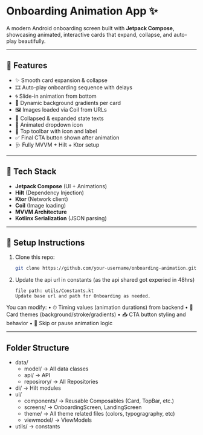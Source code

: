 # Onboarding Animation App ✨

A modern Android onboarding screen built with **Jetpack Compose**, showcasing animated, interactive cards that expand, collapse, and auto-play beautifully.

---

## 🚀 Features

- ✨ Smooth card expansion & collapse
- 🎞️ Auto-play onboarding sequence with delays
- 🌀 Slide-in animation from bottom
- 🌈 Dynamic background gradients per card
- 🖼️ Images loaded via Coil from URLs
- 📝 Collapsed & expanded state texts
- 🔽 Animated dropdown icon
- 📌 Top toolbar with icon and label
- ✅ Final CTA button shown after animation
- 🩺 Fully MVVM + Hilt + Ktor setup

---

## 🧱 Tech Stack

- **Jetpack Compose** (UI + Animations)
- **Hilt** (Dependency Injection)
- **Ktor** (Network client)
- **Coil** (Image loading)
- **MVVM Architecture**
- **Kotlinx Serialization** (JSON parsing)

---

## 🧪 Setup Instructions

1. Clone this repo:
   ```bash
   git clone https://github.com/your-username/onboarding-animation.git
2. Update the api url in constants (as the api shared got experied in 48hrs)
   ```
   file path: utils/Constants.kt
   Update base url and path for Onboarding as needed.

You can modify:
	•	⏱ Timing values (animation durations) from backend
	•	🎨 Card themes (background/stroke/gradients)
	•	📥 CTA button styling and behavior
	•	🛑 Skip or pause animation logic

---

## Folder Structure
- data/
  - model/           → All data classes
  - api/             → API
  - reposirory/      → All Repositories
- di/                → Hilt modules
- ui/
  - components/      → Reusable Composables (Card, TopBar, etc.)
  - screens/         → OnboardingScreen, LandingScreen
  - theme/           → All theme related files (colors, typogragraphy, etc)
  - viewmodel/       → ViewModels
- utils/             → constants

